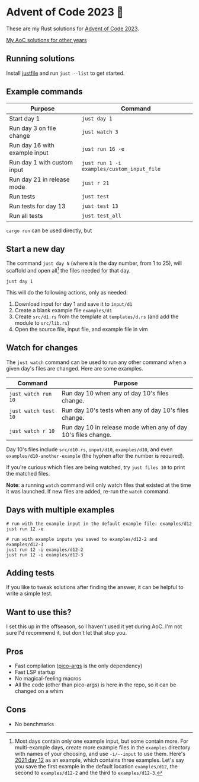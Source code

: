 # Advent of Code 2023 🦀

These are my Rust solutions for [Advent of Code 2023](https://adventofcode.com/2023).

[My AoC solutions for other years](https://github.com/mwcz?tab=repositories&q=advent&type=source&language=&sort=name)

## Running solutions

Install [justfile](https://just.systems/man/en/) and run `just --list` to get started.

## Example commands

| Purpose                       | Command                                    |
| ---                           | ---                                        |
| Start day 1                   | `just day 1`                               |
| Run day 3 on file change      | `just watch 3`                             |
| Run day 16 with example input | `just run 16 -e`                           |
| Run day 1 with custom input   | `just run 1 -i examples/custom_input_file` |
| Run day 21 in release mode    | `just r 21`                                |
| Run tests | `just test`                                |
| Run tests for day 13 | `just test 13`                                |
| Run all tests | `just test_all`                                |

`cargo run` can be used directly, but 

## Start a new day

The command `just day N` (where `N` is the day number, from 1 to 25), will scaffold and open all[^1] the files needed for that day.

```
just day 1
```

This will do the following actions, only as needed:

 1. Download input for day 1 and save it to `input/d1`
 2. Create a blank example file `examples/d1`
 3. Create `src/d1.rs` from the template at `templates/d.rs` (and add the module to `src/lib.rs`)
 4. Open the source file, input file, and example file in vim

## Watch for changes

The `just watch` command can be used to run any other command when a given day's files are changed.  Here are some examples.

| Command | Purpose |
| - | - |
| `just watch run 10` | Run day 10 when any of day 10's files change. |
| `just watch test 10` | Run day 10's tests when any of day 10's files change. |
| `just watch r 10` | Run day 10 in release mode when any of day 10's files change. |

Day 10's files include `src/d10.rs`, `input/d10`, `examples/d10`, and even `examples/d10-another-example` (the hyphen after the number is required).

If you're curious which files are being watched, try `just files 10` to print the matched files.

**Note**: a running `watch` command will only watch files that existed at the time it was launched.  If new files are added, re-run the `watch` command.

## Days with multiple examples

[^1]: Most days contain only one example input, but some contain more.  For multi-example days, create more example files in the `examples` directory with names of your choosing, and use `-i/--input` to use them.  Here's [2021 day 12](https://adventofcode.com/2021/day/12) as an example, which contains three examples.  Let's say you save the first example in the default location `examples/d12`, the second to `examples/d12-2` and the third to `examples/d12-3`.

```
# run with the example input in the default example file: examples/d12
just run 12 -e

# run with example inputs you saved to examples/d12-2 and examples/d12-3
just run 12 -i examples/d12-2
just run 12 -i examples/d12-3
```

## Adding tests

If you like to tweak solutions after finding the answer, it can be helpful to write a simple test.

## Want to use this?

I set this up in the offseason, so I haven't used it yet during AoC.  I'm not sure I'd recommend it, but don't let that stop you.

## Pros

 - Fast compilation ([pico-args](https://crates.io/crates/pico-args) is the only dependency)
 - Fast LSP startup
 - No magical-feeling macros
 - All the code (other than pico-args) is here in the repo, so it can be changed on a whim

## Cons

 - No benchmarks
